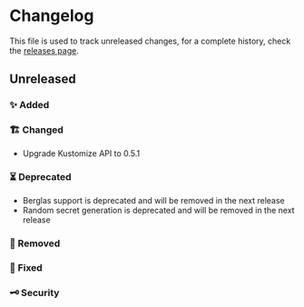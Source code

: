 # Changelog

This file is used to track unreleased changes, for a complete history, check the [releases page](https://github.com/carbonrelay/konjure/releases).

## Unreleased

### ✨ Added

### 🏗 Changed

* Upgrade Kustomize API to 0.5.1

### ⏳ Deprecated

* Berglas support is deprecated and will be removed in the next release
* Random secret generation is deprecated and will be removed in the next release

### 🛑 Removed

### 🐛 Fixed

### 🗝 Security
